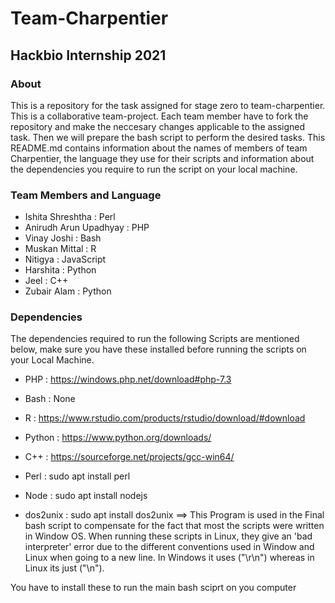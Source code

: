 # Team-Charpentier
## Hackbio Internship 2021

### About
This is a repository for the task assigned for stage zero to team-charpentier. This is a collaborative team-project. Each team member have to fork the repository and make the neccesary changes applicable to the assigned task. Then we will prepare the bash script to perform the desired tasks. This README.md contains information about the names of members of team Charpentier, the language they use for their scripts and information about the dependencies you require to run the script on your local machine.

### Team Members and Language

* Ishita Shreshtha : Perl
* Anirudh Arun Upadhyay : PHP
* Vinay Joshi : Bash
* Muskan Mittal : R
* Nitigya : JavaScript
* Harshita : Python
* Jeel : C++
* Zubair Alam : Python

### Dependencies
The dependencies required to run the following Scripts are mentioned below, make sure you have these installed before running the scripts on your Local Machine.

* PHP : https://windows.php.net/download#php-7.3 
* Bash : None 
* R : https://www.rstudio.com/products/rstudio/download/#download 
* Python : https://www.python.org/downloads/ 
* C++ : https://sourceforge.net/projects/gcc-win64/ 
* Perl : sudo apt install perl
* Node : sudo apt install nodejs

* dos2unix : sudo apt install dos2unix
==> This Program is used in the Final bash script to compensate for the fact that most the scripts were written in Window OS. When running these scripts in Linux, they give an 'bad interpreter' error due to the different conventions used in Window and Linux when going to a new line. In Windows it uses ("\r\n") whereas in Linux its just ("\n").

You have to install these to run the main bash sciprt on you computer
